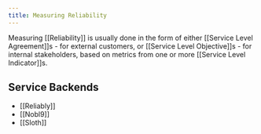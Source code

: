 ```yaml
---
title: Measuring Reliability
---
```


Measuring [[Reliability]] is usually done in the form of either [[Service Level Agreement]]s - for external customers, or [[Service Level Objective]]s - for internal stakeholders, based on metrics from one or more [[Service Level Indicator]]s.  

## Service Backends
- [[Reliably]]
- [[Nobl9]]
- [[Sloth]]